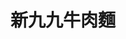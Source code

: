 ---
title: "新九九牛肉麵"
description: "新九九牛肉麵"
layout: shop
keywords:
  - 美食競賽
  - 台灣美食
  - 美食精選
datePublished: "2025-06-30"
dateModified: "2025-07-02"
city: "新北市"
district: "五股區"
address: "248新北市五股區成泰路三段247號"
phone: "0222928059"
geo: "25.093612604703925, 121.44652060392576"
google_map: "https://maps.app.goo.gl/tqMwNpdqCZUJAT3SA"
footinder: "https://footinder.com.tw/%E6%96%B0%E5%8C%97%E5%B8%82%E4%BA%94%E8%82%A1%E5%8D%80/61838/"
official: "https://www.facebook.com/profile.php?id=100085834876593"
award:
  - name: "台北國際牛肉麵節"
    year: "2024"
    entries:
      - group: "鮮食組"
        cooking_style: "清燉"
        rank: "銅牌"

---